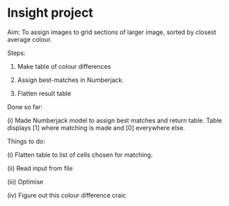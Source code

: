 # Insight project

Aim: To assign images to grid sections of larger image, sorted by closest average colour.

Steps:

1) Make table of colour differences

2) Assign best-matches in Numberjack.

3) Flatten result table


Done so far:

(i) Made Numberjack model to assign best matches and return table.
    Table displays [1] where matching is made and [0] everywhere else.


Things to do:

(i) Flatten table to list of cells chosen for matching.

(ii) Read input from file

(iii) Optimise

(iv) Figure out this colour difference craic


